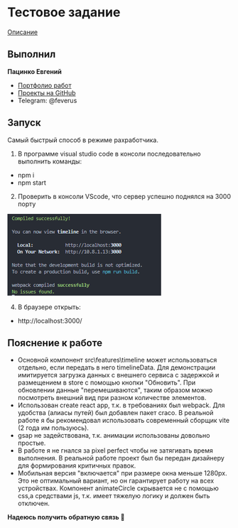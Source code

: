 # Тестовое задание

[Описание](https://docs.google.com/document/d/1Qy4MN7duYzm-Wr-rQ4TFApvUoxfuqGXdcyA8-vt5Dhg/edit?tab=t.0#heading=h.arjd18qpb9a9)

## Выполнил

**Пацинко Евгений**

* [Портфолио работ](https://evgeny.lol/)
* [Проекты на GitHub](https://github.com/feverus)
* Telegram: @feverus

## Запуск

Самый быстрый способ в режиме рахработчика.

1. В программе visual studio code в консоли последовательно выполнить команды:

* npm i
* npm start

2. Проверить в консоли VScode, что сервер успешно поднялся на 3000 порту

![1759076351523](images/README/1759076351523.png)

4. В браузере открыть:

* http://localhost:3000/

## Пояснение к работе

* Основной компонент src\features\timeline может использоваться отдельно, если передать в него timelineData.
  Для демонстрации имитируется загрузка данных с внешнего сервиса с задержкой и размещением в store с помощью кнопки "Обновить".
  При обновлении данные "перемешиваются", таким образом можно посмотреть внешний вид при разном количестве элементов.
* Использован create react app, т.к. в требованиях был webpack. Для удобства (алиасы путей) был добавлен пакет craco. В реальной работе я бы рекомендовал использовать современный сборщик vite (2 года им пользуюсь).
* gsap не задействована, т.к. анимации использованы довольно простые.
* В работе я не гнался за pixel perfect чтобы не затягивать время выполнения. В реальной работе проект был бы передан дизайнеру для формирования критичных правок.
* Мобильная версия "включается" при размере окна меньше 1280px. Это не оптимальный вариант, но он гарантирует работу на всех устройствах. Компонент animateCircle скрывается не с помощью css,а  средствами js, т.к. имеет тяжелую логику и должен быть отключен.

**Надеюсь получить обратную связь 🤝**

